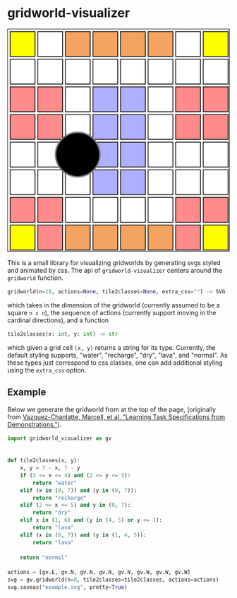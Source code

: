 # gridworld-visualizer

<object data="assets/example.svg" type="image/svg+xml">
  <img src="assets/example.svg" />
</object>

This is a small library for visualizing gridworlds by generating svgs
styled and animated by css. The api of `gridworld-visualizer` centers
around the `gridworld` function.
```python
gridworld(n=10, actions=None, tile2classes=None, extra_css="") -> SVG
```
which takes in the dimension of the gridworld (currently assumed to
be a square `n x n`), the sequence of actions (currently support moving
in the cardinal directions), and a function
```python
tile2classes(x: int, y: int) -> str
```
which given a grid cell `(x, y)` returns a string for its
type. Currently, the default styling supports, "water", "recharge",
"dry", "lava", and "normal". As these types just correspond to css
classes, one can add additional styling using the `extra_css` option.

## Example
Below we generate the gridworld from at the top of the page, (originally from [Vazquez-Chanlatte, Marcell, et al. "Learning Task Specifications from Demonstrations."](https://arxiv.org/abs/1710.03875)).
```python
import gridworld_visualizer as gv


def tile2classes(x, y):
    x, y = 7 - x, 7 - y
    if (3 <= x <= 4) and (2 <= y <= 5):
        return "water"
    elif (x in (0, 7)) and (y in (0, 7)):
        return "recharge"
    elif (2 <= x <= 5) and y in (0, 7):
        return "dry"
    elif x in (1, 6) and (y in (4, 5) or y <= 1):
        return "lava"
    elif (x in (0, 7)) and (y in (1, 4, 5)):
        return "lava"

    return "normal"

actions = [gv.E, gv.N, gv.N, gv.N, gv.N, gv.W, gv.W, gv.W]
svg = gv.gridworld(n=8, tile2classes=tile2classes, actions=actions)
svg.saveas("example.svg", pretty=True)
```
